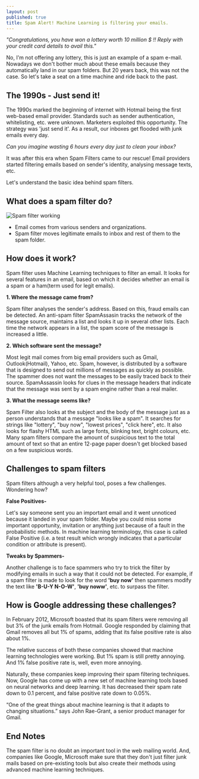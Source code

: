 ```yaml
---
layout: post
published: true
title: Spam Alert! Machine Learning is filtering your emails.
---
```

*"Congratulations, you have won a lottery worth 10 million $ !! Reply with your credit card details to avail this."*

No, I'm not offering any lottery, this is just an example of a spam e-mail. Nowadays we don't bother much about these emails because they automatically land in our spam folders. But 20 years back, this was not the case. So let's take a seat on a time machine and ride back to the past.

## The 1990s - Just send it!

The 1990s marked the beginning of internet with Hotmail being the first web-based email provider. Standards such as sender authentication, whitelisting, etc. were unknown. Marketers exploited this opportunity. The strategy was 'just send it'. As a result, our inboxes get flooded with junk emails every day.

*Can you imagine wasting 6 hours every day just to clean your inbox?*

It was after this era when Spam Filters came to our rescue! Email providers started filtering emails based on sender's identity, analysing message texts, etc.

Let's understand the basic idea behind spam filters.

## What does a spam filter do?

![Spam filter working](https://media.licdn.com/mpr/mpr/AAEAAQAAAAAAAAepAAAAJDM3YjY5NjJiLTkyZmEtNDY1OS05ZDUxLWI4NmQ3MTc0MzA2MQ.jpg "Spam Filter")

* Email comes from various senders and organizations.
* Spam filter moves legitimate emails to inbox and rest of them to the spam folder.

## How does it work?

Spam filter uses Machine Learning techniques to filter an email. It looks for several features in an email, based on which it decides whether an email is a spam or a ham(term used for legit emails).

**1. Where the message came from?**

Spam filter analyses the sender's address. Based on this, fraud emails can be detected. An anti-spam filter SpamAssasin tracks the network of the message source, maintains a list and looks it up in several other lists. Each time the network appears in a list, the spam score of the message is increased a little.

**2. Which software sent the message?**

Most legit mail comes from big email providers such as Gmail, Outlook(Hotmail), Yahoo, etc. Spam, however, is distributed by a software that is designed to send out millions of messages as quickly as possible. The spammer does not want the messages to be easily traced back to their source. SpamAssassin looks for clues in the message headers that indicate that the message was sent by a spam engine rather than a real mailer.

**3. What the message seems like?**

Spam Filter also looks at the subject and the body of the message just as a person understands that a message "looks like a spam". It searches for strings like "lottery", "buy now", "lowest prices", "click here", etc. It also looks for flashy HTML such as large fonts, blinking text, bright colours, etc. Many spam filters compare the amount of suspicious text to the total amount of text so that an entire 12-page paper doesn't get blocked based on a few suspicious words.

## Challenges to spam filters

Spam filters although a very helpful tool, poses a few challenges. Wondering how?

**False Positives-**

Let's say someone sent you an important email and it went unnoticed because it landed in your spam folder. Maybe you could miss some important opportunity, invitation or anything just because of a fault in the probabilistic methods. In machine learning terminology, this case is called False Positive (i.e. a test result which wrongly indicates that a particular condition or attribute is present).

**Tweaks by Spammers-**

Another challenge is to face spammers who try to trick the filter by modifying emails in such a way that it could not be detected. For example, if a spam filter is made to look for the word **'buy now'** then spammers modify the text like **'B-U-Y N-O-W'**, **'buy noww'**, etc. to surpass the filter.

## How is Google addressing these challenges?

In February 2012, Microsoft boasted that its spam filters were removing all but 3% of the junk emails from Hotmail. Google responded by claiming that Gmail removes all but 1% of spams, adding that its false positive rate is also about 1%.

The relative success of both these companies showed that machine learning technologies were working. But 1% spam is still pretty annoying. And 1% false positive rate is, well, even more annoying.

Naturally, these companies keep improving their spam filtering techniques. Now, Google has come up with a new set of machine learning tools based on neural networks and deep learning. It has decreased their spam rate down to 0.1 percent, and false positive rate down to 0.05%.

“One of the great things about machine learning is that it adapts to changing situations.” says John Rae-Grant, a senior product manager for Gmail.

## End Notes

The spam filter is no doubt an important tool in the web mailing world. And, companies like Google, Microsoft make sure that they don't just filter junk mails based on pre-existing tools but also create their methods using advanced machine learning techniques.
